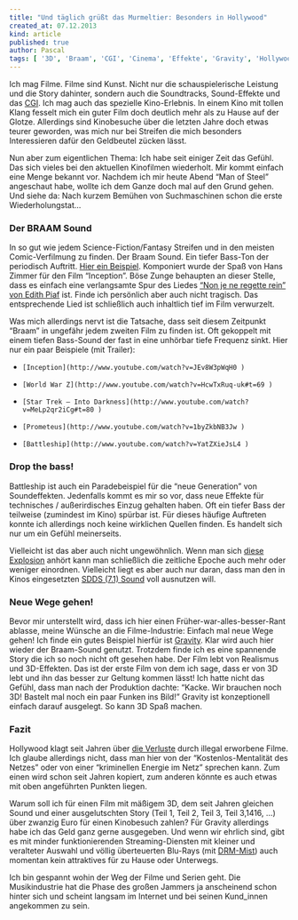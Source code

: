 ```yaml
---
title: "Und täglich grüßt das Murmeltier: Besonders in Hollywood"
created_at: 07.12.2013
kind: article
published: true
author: Pascal
tags: [ '3D', 'Braam', 'CGI', 'Cinema', 'Effekte', 'Gravity', 'Hollywood', 'Inception', 'Kino', 'Sound' ]
---
```

Ich mag Filme. Filme sind Kunst. Nicht nur die schauspielerische Leistung und die Story dahinter, sondern auch die Soundtracks, Sound-Effekte und das [CGI](http://de.wikipedia.org/wiki/Computer_Generated_Imagery ). Ich mag auch das spezielle Kino-Erlebnis. In einem Kino mit tollen Klang fesselt mich ein guter Film doch deutlich mehr als zu Hause auf der Glotze. Allerdings sind Kinobesuche über die letzten Jahre doch etwas teurer geworden, was mich nur bei Streifen die mich besonders Interessieren dafür den Geldbeutel zücken lässt.

Nun aber zum eigentlichen Thema:
Ich habe seit einiger Zeit das Gefühl. Das sich vieles bei den aktuellen Kinofilmen wiederholt. Mir kommt einfach eine Menge bekannt vor. Nachdem ich mir heute Abend “Man of Steel” angeschaut habe, wollte ich dem Ganze doch mal auf den Grund gehen. Und siehe da: Nach kurzem Bemühen von Suchmaschinen schon die erste Wiederholungstat…

<!-- more -->

### Der BRAAM Sound

In so gut wie jedem Science-Fiction/Fantasy Streifen und in den meisten Comic-Verfilmung zu finden. Der Braam Sound. Ein tiefer Bass-Ton der periodisch Auftritt.  [Hier ein Beispiel](http://www.youtube.com/watch?v=UVkQ0C4qDvM ). Komponiert wurde der Spaß von Hans Zimmer für den Film “Inception”. Böse Zunge behaupten an dieser Stelle, dass es einfach eine verlangsamte Spur des Liedes [“Non je ne regette rein” von Edith Piaf](http://www.youtube.com/watch?v=Q3Kvu6Kgp88 )  ist. Finde ich persönlich aber auch nicht tragisch. Das entsprechende Lied ist schließlich auch inhaltlich tief im Film verwurzelt.

Was mich allerdings nervt ist die Tatsache, dass seit diesem Zeitpunkt “Braam” in ungefähr jedem zweiten Film zu finden ist. Oft gekoppelt mit einem tiefen Bass-Sound der fast in eine unhörbar tiefe Frequenz sinkt. Hier nur ein paar Beispiele (mit Trailer):

*     [Inception](http://www.youtube.com/watch?v=JEv8W3pWqH0 )
*     [World War Z](http://www.youtube.com/watch?v=HcwTxRuq-uk#t=69 )
*     [Star Trek – Into Darkness](http://www.youtube.com/watch?v=MeLp2qr2iCg#t=80 )
*     [Prometeus](http://www.youtube.com/watch?v=1byZkbNB3Jw )
*     [Battleship](http://www.youtube.com/watch?v=YatZXieJsL4 )

### Drop the bass!

Battleship ist auch ein Paradebeispiel für die “neue Generation” von Soundeffekten. Jedenfalls kommt es mir so vor, dass neue Effekte für technisches / außerirdisches Einzug gehalten haben. Oft ein tiefer Bass der teilweise (zumindest im Kino) spürbar ist. Für dieses häufige Auftreten konnte ich allerdings noch keine wirklichen Quellen finden. Es handelt sich nur um ein Gefühl meinerseits.

Vielleicht ist das aber auch nicht ungewöhnlich. Wenn man sich [diese Explosion](http://www.youtube.com/watch?v=ZHkRxlc_zCU ) anhört kann man schließlich die zeitliche Epoche auch mehr oder weniger einordnen. Vielleicht liegt es aber auch nur daran, dass man den in Kinos eingesetzten [SDDS (7.1) Sound](http://de.wikipedia.org/wiki/Sony_Dynamic_Digital_Sound ) voll ausnutzen will.

### Neue Wege gehen!

Bevor mir unterstellt wird, dass ich hier einen Früher-war-alles-besser-Rant ablasse, meine Wünsche an die Filme-Industrie: Einfach mal neue Wege gehen! Ich finde ein gutes Beispiel hierfür ist [Gravity](http://www.youtube.com/watch?v=OiTiKOy59o4 ). Klar wird auch hier wieder der Braam-Sound genutzt. Trotzdem finde ich es eine spannende Story die ich so noch nicht oft gesehen habe. Der Film lebt von Realismus und 3D-Effekten. Das ist der erste Film von dem ich sage, dass er von 3D lebt und ihn das besser zur Geltung kommen lässt! Ich hatte nicht das Gefühl, dass man nach der Produktion dachte: “Kacke. Wir brauchen noch 3D! Bastelt mal noch ein paar Funken ins Bild!” Gravity ist konzeptionell einfach darauf ausgelegt. So kann 3D Spaß machen.

### Fazit

Hollywood klagt seit Jahren über [die Verluste](http://de.wikipedia.org/wiki/Raubkopie#Statistik ) durch illegal erworbene Filme. Ich glaube allerdings nicht, dass man hier von der “Kostenlos-Mentalität des Netzes” oder von einer “kriminellen Energie im Netz” sprechen kann. Zum einen wird schon seit Jahren kopiert, zum anderen könnte es auch etwas mit oben angeführten Punkten liegen.

Warum soll ich für einen Film mit mäßigem 3D, dem seit Jahren gleichen Sound und einer ausgelutschten Story (Teil 1, Teil 2, Teil 3, Teil 3,1416, …) über zwanzig Euro für einen Kinobesuch zahlen? Für Gravity allerdings habe ich das Geld ganz gerne ausgegeben. Und wenn wir ehrlich sind,  gibt es mit minder funktionierenden Streaming-Diensten mit kleiner und veralteter Auswahl und völlig überteuerten Blu-Rays (mit [DRM-Mist](http://de.wikipedia.org/wiki/Digitale_Rechteverwaltung#Basistechniken_f.C3.BCr_DRMS )) auch momentan kein attraktives für zu Hause oder Unterwegs.

Ich bin gespannt wohin der Weg der Filme und Serien geht. Die Musikindustrie hat die Phase des großen Jammers ja anscheinend schon hinter sich und scheint langsam im Internet und bei seinen Kund_innen angekommen zu sein.